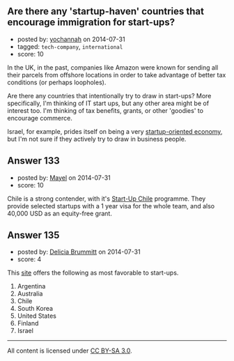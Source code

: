 ## Are there any 'startup-haven' countries that encourage immigration for start-ups?

- posted by: [yochannah](https://stackexchange.com/users/1677788/yochannah) on 2014-07-31
- tagged: `tech-company`, `international`
- score: 10

In the UK, in the past, companies like Amazon were known for sending all their parcels from offshore locations in order to take advantage of better tax conditions (or perhaps loopholes).  

Are there any countries that intentionally try to draw in start-ups? More specifically, I'm thinking of IT start ups, but any other area might be of interest too. I'm thinking of tax benefits, grants, or other 'goodies' to encourage commerce. 

Israel, for example, prides itself on being a very [startup-oriented economy][1], but I'm not sure if they actively try to draw in business people. 


  [1]: http://en.wikipedia.org/wiki/Silicon_Wadi


## Answer 133

- posted by: [Mayel](https://stackexchange.com/users/162782/mayel) on 2014-07-31
- score: 10

<p>Chile is a strong contender, with it's <a href="http://startupchile.org/">Start-Up Chile</a> programme. They provide selected startups with a 1 year visa for the whole team, and also 40,000 USD as an equity-free grant. </p>



## Answer 135

- posted by: [Delicia Brummitt](https://stackexchange.com/users/1168632/delicia-brummitt) on 2014-07-31
- score: 4

<p>This <a href="http://www.marketingquery.com/best-startup-countries/" rel="nofollow">site</a> offers the following as most favorable to start-ups.</p>

<ol>
<li>Argentina</li>
<li>Australia</li>
<li>Chile</li>
<li>South Korea</li>
<li>United States</li>
<li>Finland</li>
<li>Israel</li>
</ol>




---

All content is licensed under [CC BY-SA 3.0](https://creativecommons.org/licenses/by-sa/3.0/).
